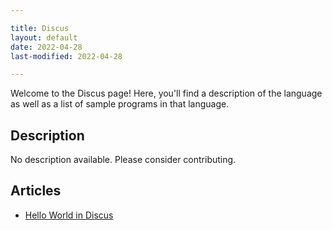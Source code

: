 ```yaml
---

title: Discus
layout: default
date: 2022-04-28
last-modified: 2022-04-28

---
```


Welcome to the Discus page! Here, you'll find a description of the language as well as a list of sample programs in that language.

## Description

No description available. Please consider contributing.

## Articles

- [Hello World in Discus](https://sampleprograms.io/projects/hello-world/discus)
